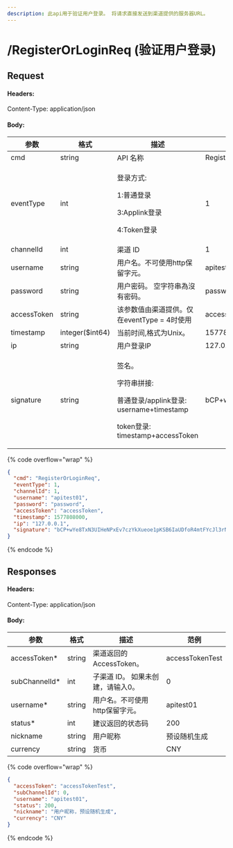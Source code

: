 ```yaml
---
description: 此api用于验证用户登录。 将请求直接发送到渠道提供的服务器URL。
---
```


# /RegisterOrLoginReq (验证用户登录)

## **Request**

#### Headers:

Content-Type: application/json

#### Body:

| 参数          | 格式              | 描述                                                                                                     | 范例                                                                                       |
| ----------- | --------------- | ------------------------------------------------------------------------------------------------------ | ---------------------------------------------------------------------------------------- |
| cmd         | string          | API 名称                                                                                                 | RegisterOrLoginReq                                                                       |
| eventType   | int             | <p>登录方式:</p><p>1:普通登录</p><p>3:Applink登录</p><p>4:Token登录</p>                                            | 1                                                                                        |
| channelId   | int             | 渠道 ID                                                                                                  | 1                                                                                        |
| username    | string          | 用户名。不可使用http保留字元。                                                                                      | apitest01                                                                                |
| password    | string          | 用户密码。 空字符串為沒有密码。                                                                                       | password                                                                                 |
| accessToken | string          | 该参数值由渠道提供。仅在eventType = 4时使用                                                                           | accessToken                                                                              |
| timestamp   | integer($int64) | 当前时间,格式为Unix。                                                                                          | 1577808000                                                                               |
| ip          | string          | 用户登录IP                                                                                                 | 127.0.0.1                                                                                |
| signature   | string          | <p>签名。 </p><p>字符串拼接:</p><p>普通登录/applink登录: username+timestamp</p><p>token登录: timestamp+accessToken</p> | bCP+wYe8TxN3UIHeNPxEv7czYkXueoe1pKSB6IaUDfoR4mtFYcJl3rNFk8Uz84XAHfeD3mNE+p4gECOVw2JxxQ== |

{% code overflow="wrap" %}
```json
{
  "cmd": "RegisterOrLoginReq",
  "eventType": 1,
  "channelId": 1,
  "username": "apitest01",
  "password": "password",
  "accessToken": "accessToken",
  "timestamp": 1577808000,
  "ip": "127.0.0.1",
  "signature": "bCP+wYe8TxN3UIHeNPxEv7czYkXueoe1pKSB6IaUDfoR4mtFYcJl3rNFk8Uz84XAHfeD3mNE+p4gECOVw2JxxQ=="
}
```
{% endcode %}

## **Responses**

#### Headers:

Content-Type: application/json

#### Body:

| 参数             | 格式     | 描述                  | 范例              |
| -------------- | ------ | ------------------- | --------------- |
| accessToken\*  | string | 渠道返回的AccessToken。   | accessTokenTest |
| subChannelId\* | int    | 子渠道 ID。 如果未创建，请输入0。 | 0               |
| username\*     | string | 用户名。不可使用http保留字元。   | apitest01       |
| status\*       | int    | 建议返回的状态码            | 200             |
| nickname       | string | 用户昵称                | 预设随机生成          |
| currency       | string | 货币                  | CNY             |

{% code overflow="wrap" %}
```json
{
  "accessToken": "accessTokenTest",
  "subChannelId": 0,
  "username": "apitest01",
  "status": 200,
  "nickname": "用户昵称，预设随机生成",
  "currency": "CNY"
}
```
{% endcode %}
